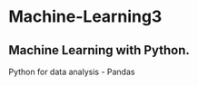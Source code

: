 # Machine-Learning3
Machine Learning with Python.
-----------------------------
Python for data analysis - Pandas
